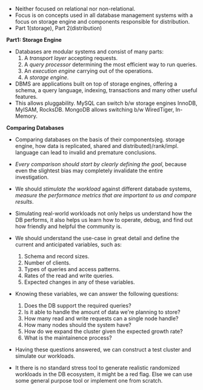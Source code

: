 * Neither focused on relational nor non-relational.
* Focus is on concepts used in all database management systems with a focus on storage engine and components responsible for distribution.
* Part 1(storage), Part 2(distribution)

**Part1: Storage Engine**
* Databases are modular systems and consist of many parts:
    1. A *transport layer* accepting requests.
    2. A *query processor* determining the most efficient way to run queries.
    3. An *execution engine* carrying out of the operations.
    4. A *storage engine*.
* DBMS are applications built on top of storage engines, offering a schema, a query language, indexing, transactions and many other useful features.
* This allows pluggability. MySQL can switch b/w storage engines InnoDB, MyISAM, RocksDB. MongoDB allows switching b/w WiredTiger, In-Memory.

**Comparing Databases**
* Comparing databases on the basis of their components(eg. storage engine, how data is replicated, shared and distributed)/rank/impl. language can lead to invalid and premature conclusions.
* *Every comparison should start by clearly defining the goal*, because even the slightest bias may completely invalidate the entire investigation.
* We should *stimulate the workload* against different databade systems, *measure the performance metrics that are important to us and compare results*.
* Simulating real-world workloads not only helps us understand how the DB performs, it also helps us learn how to operate, debug, and find out how friendly and helpful the community is.

* We should understand the use-case in great detail and define the current and anticipated variables, such as:
    1. Schema and record sizes.
    2. Number of clients.
    3. Types of queries and access patterns.
    4. Rates of the read and write queries.
    5. Expected changes in any of these variables.

* Knowing these variables, we can answer the following questions: 
    1. Does the DB support the required queries?
    2. Is it able to handle the amount of data we're planning to store?
    3. How many read and write requests can a single node handle?
    4. How many nodes should the system have?
    5. How do we expand the cluster given the expected growth rate?
    6. What is the maintainence process?

* Having these questions answered, we can construct a test cluster and simulate our workloads.
* It there is no standard stress tool to generate realistic randomized workloads in the DB ecosystem, it might be a red flag. Else we can use some general purpose tool or implement one from scratch.